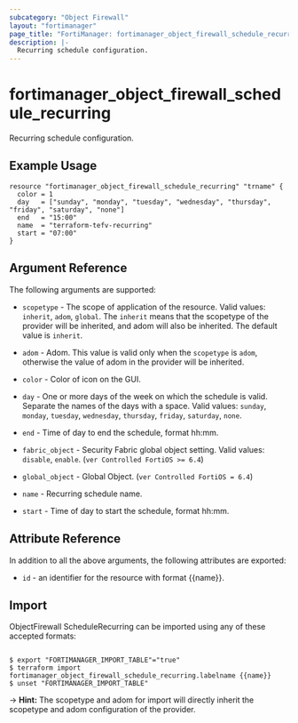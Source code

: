 ```yaml
---
subcategory: "Object Firewall"
layout: "fortimanager"
page_title: "FortiManager: fortimanager_object_firewall_schedule_recurring"
description: |-
  Recurring schedule configuration.
---
```


# fortimanager_object_firewall_schedule_recurring
Recurring schedule configuration.

## Example Usage

```hcl
resource "fortimanager_object_firewall_schedule_recurring" "trname" {
  color = 1
  day   = ["sunday", "monday", "tuesday", "wednesday", "thursday", "friday", "saturday", "none"]
  end   = "15:00"
  name  = "terraform-tefv-recurring"
  start = "07:00"
}
```

## Argument Reference


The following arguments are supported:

* `scopetype` - The scope of application of the resource. Valid values: `inherit`, `adom`, `global`. The `inherit` means that the scopetype of the provider will be inherited, and adom will also be inherited. The default value is `inherit`.
* `adom` - Adom. This value is valid only when the `scopetype` is `adom`, otherwise the value of adom in the provider will be inherited.

* `color` - Color of icon on the GUI.
* `day` - One or more days of the week on which the schedule is valid. Separate the names of the days with a space. Valid values: `sunday`, `monday`, `tuesday`, `wednesday`, `thursday`, `friday`, `saturday`, `none`.

* `end` - Time of day to end the schedule, format hh:mm.
* `fabric_object` - Security Fabric global object setting. Valid values: `disable`, `enable`.
 (`ver Controlled FortiOS >= 6.4`)
* `global_object` - Global Object. (`ver Controlled FortiOS = 6.4`)
* `name` - Recurring schedule name.
* `start` - Time of day to start the schedule, format hh:mm.


## Attribute Reference

In addition to all the above arguments, the following attributes are exported:
* `id` - an identifier for the resource with format {{name}}.

## Import

ObjectFirewall ScheduleRecurring can be imported using any of these accepted formats:
```

$ export "FORTIMANAGER_IMPORT_TABLE"="true"
$ terraform import fortimanager_object_firewall_schedule_recurring.labelname {{name}}
$ unset "FORTIMANAGER_IMPORT_TABLE"
```
-> **Hint:** The scopetype and adom for import will directly inherit the scopetype and adom configuration of the provider.
